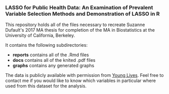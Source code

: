### LASSO for Public Health Data: An Examination of Prevalent Variable Selection Methods and Demonstration of LASSO in R

This repository holds all of the files necessary to recreate Suzanne Dufault's 2017 MA thesis for completion of the MA in Biostatistics at the University of California, Berkeley. 

It contains the following subdirectories:   
* **reports** contains all of the .Rmd files
* **docs** contains all of the knited .pdf files
* **graphs** contains any generated graphs 

The data is publicly available with permission from [Young Lives](http://younglives.org.uk/content/use-our-data). Feel free to contact me if you would like to know which variables in particular where used from this dataset for the analysis.
